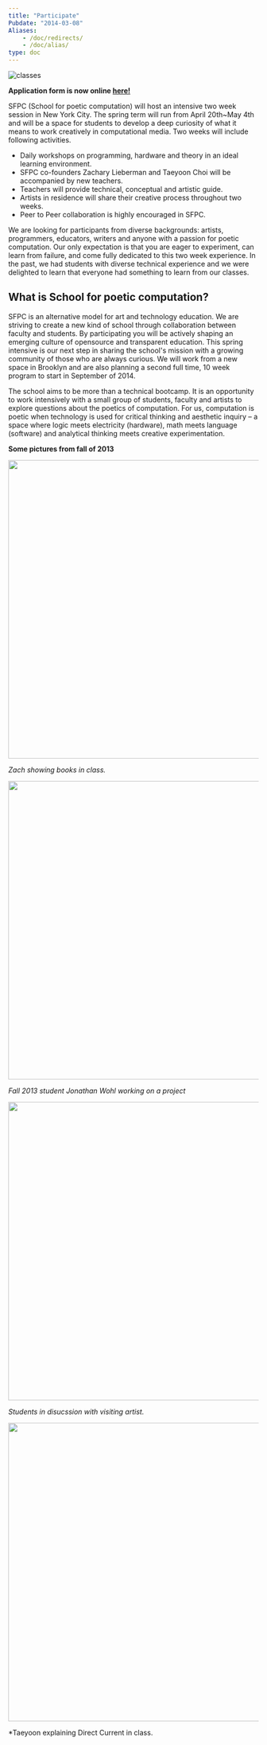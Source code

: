 ```yaml
---
title: "Participate"
Pubdate: "2014-03-08"
Aliases:
    - /doc/redirects/
    - /doc/alias/    
type: doc
---
```


![classes](/static/media/SPCpicket.jpg)
 
**Application form is now online <a href="https://docs.google.com/forms/d/1TzmAH_zl3Ygfo-g97coeSXZABtVAYAPMMYjvtz8BJVE/viewform">here!</a>** 

SFPC (School for poetic computation) will host an intensive two week session in New York City. The spring term will run from April 20th~May 4th and will be a space for students to develop a deep curiosity of what it means to work creatively in computational media. Two weeks will include following activities. 



* Daily workshops on programming, hardware and theory in an ideal learning environment.
* SFPC co-founders Zachary Lieberman and Taeyoon Choi will be accompanied by new teachers.    
* Teachers will provide technical, conceptual and artistic guide. 
* Artists in residence will share their creative process throughout two weeks. 
* Peer to Peer collaboration is highly encouraged in SFPC.  

 

We are looking for participants from diverse backgrounds: artists, programmers, educators, writers and anyone with a passion for poetic computation. Our only expectation is that you are eager to experiment, can learn from failure, and come fully dedicated to this two week experience. In the past, we had students with diverse technical experience and we were delighted to learn that everyone had something to learn from our classes.      

## What is School for poetic computation?

SFPC is an alternative model for art and technology education. We are striving to create a new kind of school through collaboration between faculty and students. By participating you will be actively shaping an emerging culture of opensource and transparent education. This spring intensive is our next step in sharing the school's mission with a growing community of those who are always curious. We will work from a new space in Brooklyn and are also planning a second full time, 10 week program to start in September of 2014. 

The school aims to be more than a technical bootcamp. It is an opportunity to work intensively with a small group of students, faculty and artists to explore questions about the poetics of computation. For us, computation is poetic when technology is used for critical thinking and aesthetic inquiry – a space where logic meets electricity (hardware), math meets language (software) and analytical thinking meets creative experimentation. 

  
**Some pictures from fall of 2013** 

  <img src="http://farm8.staticflickr.com/7351/10294223446_40d090f2b9_z.jpg" width="600">
  
*Zach showing books in class.* 
  
  <img src="http://farm4.staticflickr.com/3687/11058967193_ef3456e12a_z.jpg" width="600">
  
  *Fall 2013 student Jonathan Wohl working on a project* 
   
  <img src="http://farm4.staticflickr.com/3752/10933506076_bc20069d00_b.jpg" width="600">
 
 *Students in disucssion with visiting artist.*
 
 <img src="http://farm3.staticflickr.com/2886/9989825416_df33158c34_z.jpg" width="600">
 
 *Taeyoon explaining Direct Current in class.